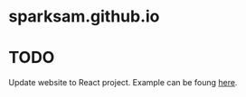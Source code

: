 # sparksam.github.io

# TODO
Update website to React project.
Example can be foung [here](https://medium.com/@ilyailin7777/how-to-deploy-javascript-app-to-github-pages-4b37b315556f).
